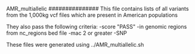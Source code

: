 AMR_multiallelic
###############
This file contains lists of all variants from the 1,000kg vcf files which are present in American populations

They also pass the following criteria:
-score "PASS"
-in genomic regions from nc_regions bed file
-mac 2 or greater
-SNP

These files were generated using ../AMR_multiallelic.sh
